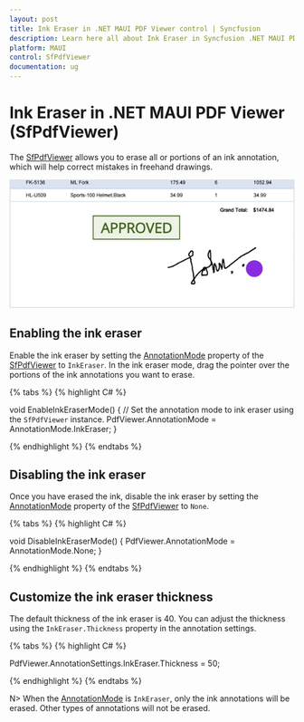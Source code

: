 ```yaml
---
layout: post
title: Ink Eraser in .NET MAUI PDF Viewer control | Syncfusion
description: Learn here all about Ink Eraser in Syncfusion .NET MAUI PDF Viewer (SfPdfViewer) control and its functionalities.
platform: MAUI
control: SfPdfViewer
documentation: ug
---
```


# Ink Eraser in .NET MAUI PDF Viewer (SfPdfViewer)

The [SfPdfViewer](https://help.syncfusion.com/cr/maui/Syncfusion.Maui.PdfViewer.SfPdfViewer.html) allows you to erase all or portions of an ink annotation, which will help correct mistakes in freehand drawings.

![Ink eraser](Images/Annotations/ink-eraser.gif)

## Enabling the ink eraser

Enable the ink eraser by setting the [AnnotationMode](https://help.syncfusion.com/cr/maui/Syncfusion.Maui.PdfViewer.SfPdfViewer.html#Syncfusion_Maui_PdfViewer_SfPdfViewer_AnnotationMode) property of the [SfPdfViewer](https://help.syncfusion.com/cr/maui/Syncfusion.Maui.PdfViewer.SfPdfViewer.html) to `InkEraser`. In the ink eraser mode, drag the pointer over the portions of the ink annotations you want to erase.

{% tabs %}
{% highlight C# %}

void EnableInkEraserMode() 
{ 
	// Set the annotation mode to ink eraser using the `SfPdfViewer` instance. 
	PdfViewer.AnnotationMode = AnnotationMode.InkEraser; 
}

{% endhighlight %}
{% endtabs %}

## Disabling the ink eraser

Once you have erased the ink, disable the ink eraser by setting the [AnnotationMode](https://help.syncfusion.com/cr/maui/Syncfusion.Maui.PdfViewer.SfPdfViewer.html#Syncfusion_Maui_PdfViewer_SfPdfViewer_AnnotationMode) property of the [SfPdfViewer](https://help.syncfusion.com/cr/maui/Syncfusion.Maui.PdfViewer.SfPdfViewer.html) to `None`.

{% tabs %}
{% highlight C# %}

void DisableInkEraserMode() 
{ 
	PdfViewer.AnnotationMode = AnnotationMode.None; 
}

{% endhighlight %}
{% endtabs %}

## Customize the ink eraser thickness

The default thickness of the ink eraser is 40. You can adjust the thickness using the `InkEraser.Thickness` property in the annotation settings.  

{% tabs %}
{% highlight C# %}

PdfViewer.AnnotationSettings.InkEraser.Thickness = 50;

{% endhighlight %}
{% endtabs %}

N> When the [AnnotationMode](https://help.syncfusion.com/cr/maui/Syncfusion.Maui.PdfViewer.SfPdfViewer.html#Syncfusion_Maui_PdfViewer_SfPdfViewer_AnnotationMode) is `InkEraser`, only the ink annotations will be erased. Other types of annotations will not be erased. 